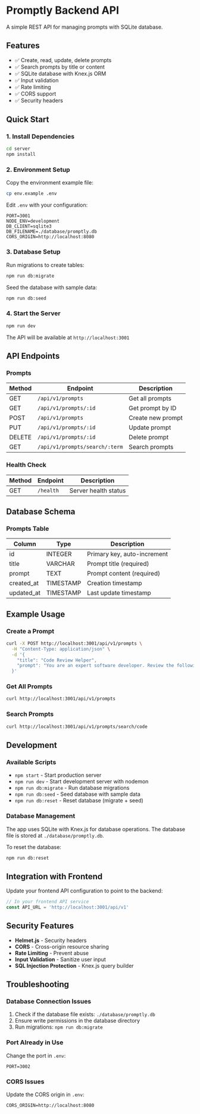 # Promptly Backend API

A simple REST API for managing prompts with SQLite database.

## Features

- ✅ Create, read, update, delete prompts
- ✅ Search prompts by title or content
- ✅ SQLite database with Knex.js ORM
- ✅ Input validation
- ✅ Rate limiting
- ✅ CORS support
- ✅ Security headers

## Quick Start

### 1. Install Dependencies

```bash
cd server
npm install
```

### 2. Environment Setup

Copy the environment example file:

```bash
cp env.example .env
```

Edit `.env` with your configuration:

```env
PORT=3001
NODE_ENV=development
DB_CLIENT=sqlite3
DB_FILENAME=./database/promptly.db
CORS_ORIGIN=http://localhost:8080
```

### 3. Database Setup

Run migrations to create tables:

```bash
npm run db:migrate
```

Seed the database with sample data:

```bash
npm run db:seed
```

### 4. Start the Server

```bash
npm run dev
```

The API will be available at `http://localhost:3001`

## API Endpoints

### Prompts

| Method | Endpoint                       | Description       |
| ------ | ------------------------------ | ----------------- |
| GET    | `/api/v1/prompts`              | Get all prompts   |
| GET    | `/api/v1/prompts/:id`          | Get prompt by ID  |
| POST   | `/api/v1/prompts`              | Create new prompt |
| PUT    | `/api/v1/prompts/:id`          | Update prompt     |
| DELETE | `/api/v1/prompts/:id`          | Delete prompt     |
| GET    | `/api/v1/prompts/search/:term` | Search prompts    |

### Health Check

| Method | Endpoint  | Description          |
| ------ | --------- | -------------------- |
| GET    | `/health` | Server health status |

## Database Schema

### Prompts Table

| Column     | Type      | Description                 |
| ---------- | --------- | --------------------------- |
| id         | INTEGER   | Primary key, auto-increment |
| title      | VARCHAR   | Prompt title (required)     |
| prompt     | TEXT      | Prompt content (required)   |
| created_at | TIMESTAMP | Creation timestamp          |
| updated_at | TIMESTAMP | Last update timestamp       |

## Example Usage

### Create a Prompt

```bash
curl -X POST http://localhost:3001/api/v1/prompts \
  -H "Content-Type: application/json" \
  -d '{
    "title": "Code Review Helper",
    "prompt": "You are an expert software developer. Review the following code and provide feedback on code quality, potential bugs, and improvements."
  }'
```

### Get All Prompts

```bash
curl http://localhost:3001/api/v1/prompts
```

### Search Prompts

```bash
curl http://localhost:3001/api/v1/prompts/search/code
```

## Development

### Available Scripts

- `npm start` - Start production server
- `npm run dev` - Start development server with nodemon
- `npm run db:migrate` - Run database migrations
- `npm run db:seed` - Seed database with sample data
- `npm run db:reset` - Reset database (migrate + seed)

### Database Management

The app uses SQLite with Knex.js for database operations. The database file is stored at `./database/promptly.db`.

To reset the database:

```bash
npm run db:reset
```

## Integration with Frontend

Update your frontend API configuration to point to the backend:

```javascript
// In your frontend API service
const API_URL = 'http://localhost:3001/api/v1'
```

## Security Features

- **Helmet.js** - Security headers
- **CORS** - Cross-origin resource sharing
- **Rate Limiting** - Prevent abuse
- **Input Validation** - Sanitize user input
- **SQL Injection Protection** - Knex.js query builder

## Troubleshooting

### Database Connection Issues

1. Check if the database file exists: `./database/promptly.db`
2. Ensure write permissions in the database directory
3. Run migrations: `npm run db:migrate`

### Port Already in Use

Change the port in `.env`:

```env
PORT=3002
```

### CORS Issues

Update the CORS origin in `.env`:

```env
CORS_ORIGIN=http://localhost:8080
```
